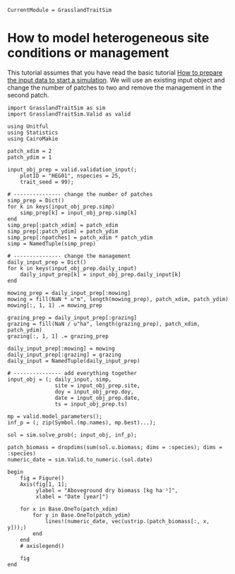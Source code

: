 ```@meta
CurrentModule = GrasslandTraitSim
```

# How to model heterogeneous site conditions or management

This tutorial assumes that you have read the basic tutorial [How to prepare the input data to start a simulation](@ref). We will use an existing input object and change the number of patches to two and remove the management in the second patch.


```@example heterog_input
import GrasslandTraitSim as sim
import GrasslandTraitSim.Valid as valid

using Unitful
using Statistics
using CairoMakie

patch_xdim = 2 
patch_ydim = 1

input_obj_prep = valid.validation_input(;
    plotID = "HEG01", nspecies = 25,
    trait_seed = 99);

# --------------- change the number of patches
simp_prep = Dict()
for k in keys(input_obj_prep.simp)
    simp_prep[k] = input_obj_prep.simp[k]
end
simp_prep[:patch_xdim] = patch_xdim
simp_prep[:patch_ydim] = patch_ydim
simp_prep[:npatches] = patch_xdim * patch_ydim
simp = NamedTuple(simp_prep)

# --------------- change the management
daily_input_prep = Dict()
for k in keys(input_obj_prep.daily_input)
    daily_input_prep[k] = input_obj_prep.daily_input[k]
end

mowing_prep = daily_input_prep[:mowing]
mowing = fill(NaN * u"m", length(mowing_prep), patch_xdim, patch_ydim)
mowing[:, 1, 1] .= mowing_prep

grazing_prep = daily_input_prep[:grazing]
grazing = fill(NaN / u"ha", length(grazing_prep), patch_xdim, patch_ydim)
grazing[:, 1, 1] .= grazing_prep

daily_input_prep[:mowing] = mowing
daily_input_prep[:grazing] = grazing
daily_input = NamedTuple(daily_input_prep)

# --------------- add everything together
input_obj = (; daily_input, simp,
               site = input_obj_prep.site,  
               doy = input_obj_prep.doy, 
               date = input_obj_prep.date, 
               ts = input_obj_prep.ts)
```

```@example heterog_input
mp = valid.model_parameters();
inf_p = (; zip(Symbol.(mp.names), mp.best)...);
    
sol = sim.solve_prob(; input_obj, inf_p);

patch_biomass = dropdims(sum(sol.u.biomass; dims = :species); dims = :species)
numeric_date = sim.Valid.to_numeric.(sol.date)

begin
    fig = Figure()
    Axis(fig[1, 1];
         ylabel = "Aboveground dry biomass [kg ha⁻¹]", 
         xlabel = "Date [year]")

    for x in Base.OneTo(patch_xdim)
        for y in Base.OneTo(patch_ydim)
            lines!(numeric_date, vec(ustrip.(patch_biomass[:, x, y]));)  
        end
    end
    # axislegend()
    
    fig
end
```